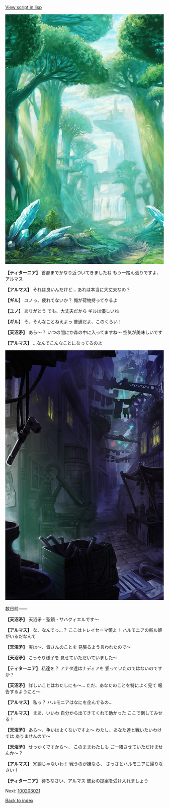 [View script in lisp](../scripts/100203011.txt)

![forest.png](../images/backgrounds/forest.png)

**【ティターニア】**
首都までかなり近づいてきましたね
もう一踏ん張りですよ、アルマス

**【アルマス】**
それは良いんだけど…
あれは本当に大丈夫なの？

**【ギル】**
ユノっ、疲れてないか？
俺が荷物持ってやるよ

**【ユノ】**
ありがとう
でも、大丈夫だから
ギルは優しいね

**【ギル】**
そ、そんなことねえよっ
普通だよ、このくらい！

**【天沼矛】**
あら～？
いつの間にか森の中に入ってますね～
空気が美味しいです

**【アルマス】**
…なんでこんなことになってるのよ

![201_slum.png](../images/backgrounds/201_slum.png)

数日前――

**【天沼矛】**
天沼矛・聖鎖・サハクィエルです～

**【アルマス】**
な、なんでっ…？
ここはトレイセーマ領よ！
ハルモニアの斬ル姫がいるだなんて

**【天沼矛】**
実は～、皆さんのことを
見張るよう言われたので～

**【天沼矛】**
こっそり様子を
見せていただいていました～

**【ティターニア】**
私達を？
アナタ達はナディアを
狙っていたのではないのですか？

**【天沼矛】**
詳しいことはわたしにも～…
ただ、あなたのことを特によく見て
報告するようにと～

**【アルマス】**
私っ？
ハルモニアはなにを企んでるの…

**【アルマス】**
まあ、いいわ
自分から出てきてくれて助かった
ここで倒してみせる！

**【天沼矛】**
あら～、争いはよくないですよ～
わたし、あなた達と戦いたいわけでは
ありませんので～

**【天沼矛】**
せっかくですから～、
このままわたしも
ご一緒させていただけませんか～？

**【アルマス】**
冗談じゃないわ！
戦うのが嫌なら、
さっさとハルモニアに帰りなさい！

**【ティターニア】**
待ちなさい、アルマス
彼女の提案を受け入れましょう


Next: [100203021](100203021.md)

[Back to index](index.md)

